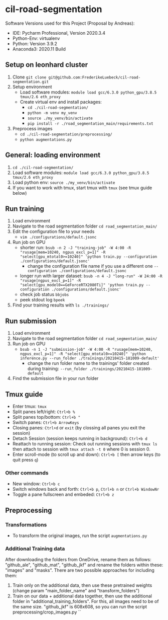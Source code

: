 # cil-road-segmentation

Software Versions used for this Project (Proposal by Andreas):

- IDE: Pycharm Professional, Version 2020.3.4
- Python-Env: virtualenv
- Python: Version 3.9.2
- Anaconda3: 2020.11 Build

## Setup on leonhard cluster
1. Clone `git clone git@github.com:FrederikeLuebeck/cil-road-segmentation.git`
2. Setup environment
   - Load software modules: `module load gcc/6.3.0 python_gpu/3.8.5 tmux/2.6 eth_proxy`
   - Create virtual env and install packages:   
        - `cd ./cil-road-segmentation/`
        - `python -m venv my_venv`
        - `source ./my_venv/bin/activate`
        - `pip install -r ./road_segmentation_main/requirements.txt`
3. Preprocess images
   - `cd ./cil-road-segmentation/preprocessing/`
   - `python augmentations.py`

## General: loading environment
1. `cd ./cil-road-segmentation/`
2. Load software modules: `module load gcc/6.3.0 python_gpu/3.8.5 tmux/2.6 eth_proxy`
3. Load python env: `source ./my_venv/bin/activate`
4. If you want to work with tmux, start tmux with `tmux` (see tmux guide below)

## Run training
1. Load environment
2. Navigate to the road segmentation folder `cd road_segmentation_main/` 
3. Edit the configuration file to your needs
    - `vim ./configurations/default.jsonc`
4. Run job on GPU
   - shorter run: `bsub -n 2 -J "training-job" -W 4:00 -R "rusage[mem=10240, ngpus_excl_p=1]" -R "select[gpu_mtotal0>=10240]" 'python train.py --configuration ./configurations/default.jsonc'`
        - change the configuration file name if you use a different one `--configuration ./configurations/default.jsonc`
   - longer run with larger dataset: `bsub -n 4 -J "long-run" -W 24:00 -R "rusage[ngpus_excl_p=1]" -R "select[gpu_model0==GeForceRTX2080Ti]" 'python train.py --configuration ./configurations/default.jsonc'`
   - check job status `bbjobs` 
   - peek stdout log `bpeek`
5. Find your training results with `ls ./trainings/`

## Run submission
1. Load environment
2. Navigate to the road segmentation folder `cd road_segmentation_main/` 
3. Run job on GPU
   - `bsub -n 1 -J "submission-job" -W 4:00 -R "rusage[mem=10240, ngpus_excl_p=1]" -R "select[gpu_mtotal0>=10240]" 'python inference.py --run_folder ./trainings/20210415-181009-default'`
        - change the run folder name to the trainings' folder created during training: `--run_folder ./trainings/20210415-181009-default`
4. Find the submission file in your run folder

## Tmux guide
- Enter tmux: `tmux`
- Split panes left/right: `Ctrl+b %`
- Split panes top/bottom: `Ctrl+b "`
- Switch panes: `Ctrl+b ArrowKeys`
- Closing panes: `Ctrl+d` or `exit` (by clossing all panes you exit the session)
- Detach Session (session keeps running in background): `Ctrl+b d`
- Reattach to running session: Check out running sessions with `tmux ls` then attach to session with `tmux attach -t 0` where 0 is session 0.
- Enter scroll-mode (to scroll up and down): `Ctrl+b [` then arrow keys (to quit press `q`)

### Other commands
- New window: `Ctrl+b c`
- Switch windows back and forth: `Ctrl+b p`, `Ctrl+b n` or `Ctrl+b WindowNr`
- Toggle a pane fullscreen and embeded: `Ctrl+b z`

## Preprocessing

### Transformations

- To transform the original images, run the script `augmentations.py`
 
### Additional Training data

After downloading the folders from OneDrive, rename them as follows: "github_ale", "github_mat", "github_jkf" and rename the folders within these: "images" and "masks".
There are two possible approaches for including them:
1. Train only on the additional data, then use these pretrained weights (change param "main_folder_name" and "transform_folders")
2. Train on our data + additional data together, then use the additional folder in "additional_training_folders". For this, all images need to be of the same size. "github_jkf" is 608x608, so you can run the script preprocessing/crop_images.py
``